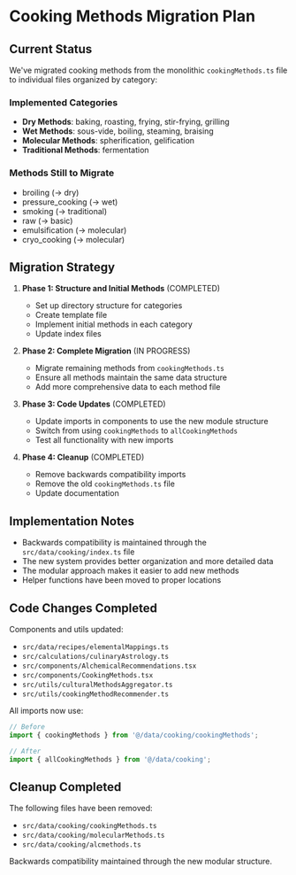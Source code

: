 # Cooking Methods Migration Plan

## Current Status

We've migrated cooking methods from the monolithic `cookingMethods.ts` file to
individual files organized by category:

### Implemented Categories

- **Dry Methods**: baking, roasting, frying, stir-frying, grilling
- **Wet Methods**: sous-vide, boiling, steaming, braising
- **Molecular Methods**: spherification, gelification
- **Traditional Methods**: fermentation

### Methods Still to Migrate

- broiling (→ dry)
- pressure_cooking (→ wet)
- smoking (→ traditional)
- raw (→ basic)
- emulsification (→ molecular)
- cryo_cooking (→ molecular)

## Migration Strategy

1. **Phase 1: Structure and Initial Methods** (COMPLETED)
   - Set up directory structure for categories
   - Create template file
   - Implement initial methods in each category
   - Update index files

2. **Phase 2: Complete Migration** (IN PROGRESS)
   - Migrate remaining methods from `cookingMethods.ts`
   - Ensure all methods maintain the same data structure
   - Add more comprehensive data to each method file

3. **Phase 3: Code Updates** (COMPLETED)
   - Update imports in components to use the new module structure
   - Switch from using `cookingMethods` to `allCookingMethods`
   - Test all functionality with new imports

4. **Phase 4: Cleanup** (COMPLETED)
   - Remove backwards compatibility imports
   - Remove the old `cookingMethods.ts` file
   - Update documentation

## Implementation Notes

- Backwards compatibility is maintained through the `src/data/cooking/index.ts`
  file
- The new system provides better organization and more detailed data
- The modular approach makes it easier to add new methods
- Helper functions have been moved to proper locations

## Code Changes Completed

Components and utils updated:

- `src/data/recipes/elementalMappings.ts`
- `src/calculations/culinaryAstrology.ts`
- `src/components/AlchemicalRecommendations.tsx`
- `src/components/CookingMethods.tsx`
- `src/utils/culturalMethodsAggregator.ts`
- `src/utils/cookingMethodRecommender.ts`

All imports now use:

```javascript
// Before
import { cookingMethods } from '@/data/cooking/cookingMethods';

// After
import { allCookingMethods } from '@/data/cooking';
```

## Cleanup Completed

The following files have been removed:

- `src/data/cooking/cookingMethods.ts`
- `src/data/cooking/molecularMethods.ts`
- `src/data/cooking/alcmethods.ts`

Backwards compatibility maintained through the new modular structure.
